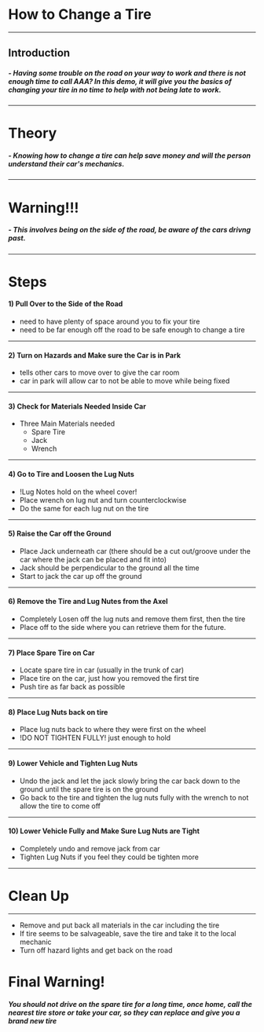# How to Change a Tire
-------------------
## Introduction
##### - Having some trouble on the road on your way to work and there is not enough time to call AAA? In this demo, it will give you the basics of changing your tire in no time to help with not being late to work.
----------------------------------------------------
# Theory
##### - Knowing how to change a tire can help save money and will the person understand their car's mechanics.
-------------------------------------------------------------------------

# Warning!!!
##### - This involves being on the side of the road, be aware of the cars drivng past.
____________________
# Steps
#### 1) Pull Over to the Side of the Road
- need to have plenty of space around you to fix your tire
- need to be far enough off the road to be safe enough to change a tire
_________
#### 2) Turn on Hazards and Make sure the Car is in Park
- tells other cars to move over to give the car room
- car in park will allow car to not be able to move while being fixed
______________
#### 3) Check for Materials Needed Inside Car
- Three Main Materials needed
  - Spare Tire
  - Jack
  - Wrench
______
#### 4) Go to Tire and Loosen the Lug Nuts
- !Lug Notes hold on the wheel cover!
- Place wrench on lug nut and turn counterclockwise 
- Do the same for each lug nut on the tire
____
#### 5) Raise the Car off the Ground
- Place Jack underneath car (there should be a cut out/groove under the car where the jack can be placed and fit into)
- Jack should be perpendicular to the ground all the time
- Start to jack the car up off the ground
_______
#### 6) Remove the Tire and Lug Nutes from the Axel
- Completely Losen off the lug nuts and remove them first, then the tire
- Place off to the side where you can retrieve them for the future.
________
#### 7) Place Spare Tire on Car
- Locate spare tire in car (usually in the trunk of car)
- Place tire on the car, just how you removed the first tire
- Push tire as far back as possible
_________
#### 8) Place Lug Nuts back on tire
- Place lug nuts back to where they were first on the wheel
- !DO NOT TIGHTEN FULLY! just enough to hold
___
#### 9) Lower Vehicle and Tighten Lug Nuts
- Undo the jack and let the jack slowly bring the car back down to the ground until the spare tire is on the ground
- Go back to the tire and tighten the lug nuts fully with the wrench to not allow the tire to come off
____
#### 10) Lower Vehicle Fully and Make Sure Lug Nuts are Tight
- Completely undo and remove jack from car
- Tighten Lug Nuts if you feel they could be tighten more
____
# Clean Up
___
- Remove and put back all materials in the car including the tire
- If tire seems to be salvageable, save the tire and take it to the local mechanic
- Turn off hazard lights and get back on the road
# Final Warning!
##### You should not drive on the spare tire for a long time, once home, call the nearest tire store or take your car, so they can replace and give you a brand new tire











